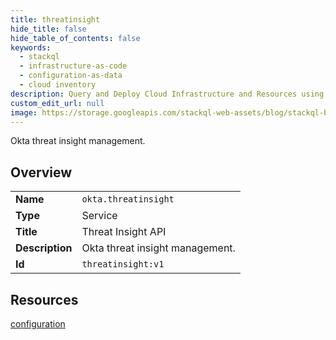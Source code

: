 ```yaml
---
title: threatinsight
hide_title: false
hide_table_of_contents: false
keywords:
  - stackql
  - infrastructure-as-code
  - configuration-as-data
  - cloud inventory
description: Query and Deploy Cloud Infrastructure and Resources using SQL
custom_edit_url: null
image: https://storage.googleapis.com/stackql-web-assets/blog/stackql-blog-post-featured-image.png
---
```

Okta threat insight management.  
    

## Overview
<table><tbody>
<tr><td><b>Name</b></td><td><code>okta.threatinsight</code></td></tr>
<tr><td><b>Type</b></td><td>Service</td></tr>
<tr><td><b>Title</b></td><td>Threat Insight API</td></tr>
<tr><td><b>Description</b></td><td>Okta threat insight management.</td></tr>
<tr><td><b>Id</b></td><td><code>threatinsight:v1</code></td></tr>
</tbody></table>

## Resources
<div class="row">
<div class="providerDocColumn">
<a href="/providers/okta/threatinsight/configuration/">configuration</a><br />
</div>
<div class="providerDocColumn">
</div>
</div>
